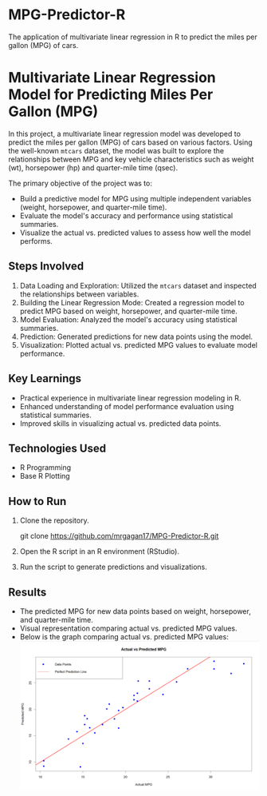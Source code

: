 # MPG-Predictor-R
The application of multivariate linear regression in R to predict the miles per gallon (MPG) of cars.
# Multivariate Linear Regression Model for Predicting Miles Per Gallon (MPG)

In this project, a multivariate linear regression model was developed to predict the miles per gallon (MPG) of cars based on various factors. Using the well-known `mtcars` dataset, the model was built to explore the relationships between MPG and key vehicle characteristics such as weight (wt), horsepower (hp) and quarter-mile time (qsec).

The primary objective of the project was to:
- Build a predictive model for MPG using multiple independent variables (weight, horsepower, and quarter-mile time).
- Evaluate the model's accuracy and performance using statistical summaries.
- Visualize the actual vs. predicted values to assess how well the model performs.

## Steps Involved

1. Data Loading and Exploration: Utilized the `mtcars` dataset and inspected the relationships between variables.
2. Building the Linear Regression Mode: Created a regression model to predict MPG based on weight, horsepower, and quarter-mile time.
3. Model Evaluation: Analyzed the model's accuracy using statistical summaries.
4. Prediction: Generated predictions for new data points using the model.
5. Visualization: Plotted actual vs. predicted MPG values to evaluate model performance.

## Key Learnings

- Practical experience in multivariate linear regression modeling in R.
- Enhanced understanding of model performance evaluation using statistical summaries.
- Improved skills in visualizing actual vs. predicted data points.

## Technologies Used

- R Programming
- Base R Plotting

## How to Run

1. Clone the repository.

   git clone https://github.com/mrgagan17/MPG-Predictor-R.git

2. Open the R script in an R environment (RStudio).
3. Run the script to generate predictions and visualizations.

## Results

- The predicted MPG for new data points based on weight, horsepower, and quarter-mile time.
- Visual representation comparing actual vs. predicted MPG values.
- Below is the graph comparing actual vs. predicted MPG values:
  ![Actual vs Predicted MPG](images/plot.png)

